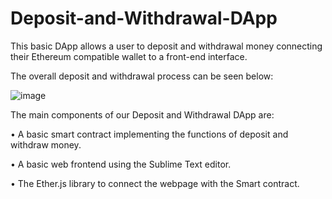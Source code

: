 # Deposit-and-Withdrawal-DApp
This basic DApp allows a user to deposit and withdrawal money connecting their Ethereum compatible wallet to a front-end interface. 

The overall deposit and withdrawal process can be seen below:

![image](https://user-images.githubusercontent.com/126001574/220427365-5446a7e0-2e20-4c22-835e-d6b99f4cd895.png)

The main components of our Deposit and Withdrawal DApp are: 

•	A basic smart contract implementing the functions of deposit and withdraw money. 

•	A basic web frontend using the Sublime Text editor.

•	The Ether.js library to connect the webpage with the Smart contract.
